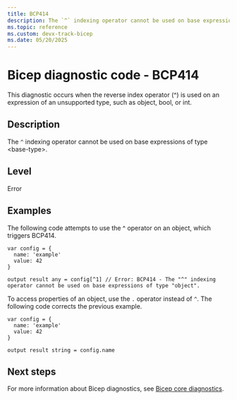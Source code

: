 ```yaml
---
title: BCP414
description: The `^` indexing operator cannot be used on base expressions of type <base-type>.
ms.topic: reference
ms.custom: devx-track-bicep
ms.date: 05/20/2025
---
```


# Bicep diagnostic code - BCP414

This diagnostic occurs when the reverse index operator (^) is used on an expression of an unsupported type, such as object, bool, or int. 

## Description

The `^` indexing operator cannot be used on base expressions of type \<base-type>.

## Level

Error

## Examples

The following code attempts to use the ^ operator on an object, which triggers BCP414.

```bicep
var config = {
  name: 'example'
  value: 42
}

output result any = config[^1] // Error: BCP414 - The "^" indexing operator cannot be used on base expressions of type "object".
```

To access properties of an object, use the `.` operator instead of `^`. The following code corrects the previous example.

```bicep
var config = {
  name: 'example'
  value: 42
}

output result string = config.name
```

## Next steps

For more information about Bicep diagnostics, see [Bicep core diagnostics](../bicep-core-diagnostics.md).

